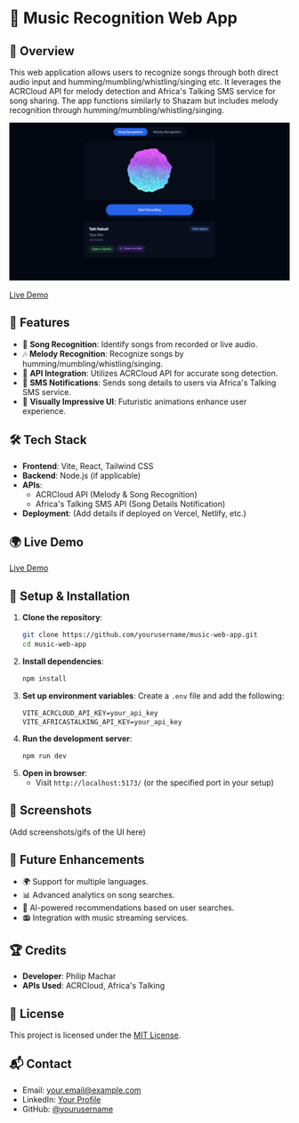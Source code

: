 # 🎵 Music Recognition Web App

## 📌 Overview
This web application allows users to recognize songs through both direct audio input and humming/mumbling/whistling/singing etc. It leverages the ACRCloud API for melody detection and Africa's Talking SMS service for song sharing. The app functions similarly to Shazam but includes melody recognition through humming/mumbling/whistling/singing.

![Vibenoma Screenshot](./images/vibenoma-screenshot.png)  

[Live Demo](https://vibenoma-frontend.vercel.app/) 

## 🚀 Features
- 🎤 **Song Recognition**: Identify songs from recorded or live audio.
- 🎶 **Melody Recognition**: Recognize songs by humming/mumbling/whistling/singing.
- 📡 **API Integration**: Utilizes ACRCloud API for accurate song detection.
- 📲 **SMS Notifications**: Sends song details to users via Africa's Talking SMS service.
- 🎨 **Visually Impressive UI**: Futuristic animations enhance user experience.

## 🛠️ Tech Stack
- **Frontend**: Vite, React, Tailwind CSS
- **Backend**: Node.js (if applicable)
- **APIs**:
  - ACRCloud API (Melody & Song Recognition)
  - Africa's Talking SMS API (Song Details Notification)
- **Deployment**: (Add details if deployed on Vercel, Netlify, etc.)

## 🌍 Live Demo
[Live Demo](#) <!-- Replace `#` with your live demo URL -->

## 📖 Setup & Installation
1. **Clone the repository**:
   ```sh
   git clone https://github.com/yourusername/music-web-app.git
   cd music-web-app
   ```
2. **Install dependencies**:
   ```sh
   npm install
   ```
3. **Set up environment variables**:
   Create a `.env` file and add the following:
   ```env
   VITE_ACRCLOUD_API_KEY=your_api_key
   VITE_AFRICASTALKING_API_KEY=your_api_key
   ```
4. **Run the development server**:
   ```sh
   npm run dev
   ```
5. **Open in browser**:
   - Visit `http://localhost:5173/` (or the specified port in your setup)

## 📸 Screenshots
(Add screenshots/gifs of the UI here)

## 🔮 Future Enhancements
- 🌍 Support for multiple languages.
- 📊 Advanced analytics on song searches.
- 🤖 AI-powered recommendations based on user searches.
- 📻 Integration with music streaming services.

## 🏆 Credits
- **Developer**: Philip Machar
- **APIs Used**: ACRCloud, Africa's Talking

## 📜 License
This project is licensed under the [MIT License](LICENSE).

## 📬 Contact
- Email: your.email@example.com
- LinkedIn: [Your Profile](https://www.linkedin.com/in/yourprofile)
- GitHub: [@yourusername](https://github.com/yourusername)

